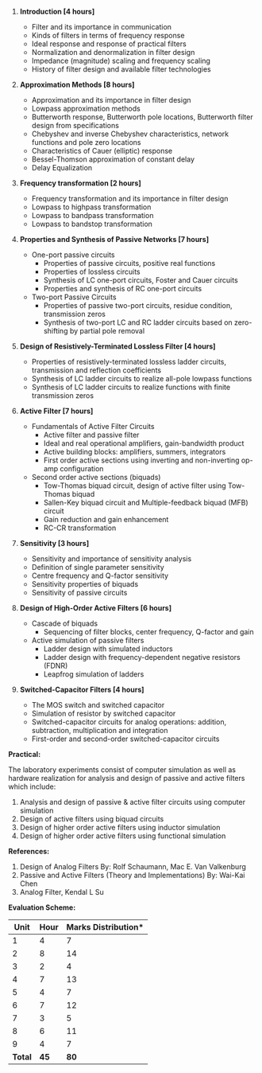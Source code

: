 1. **Introduction [4 hours]**
    * Filter and its importance in communication
    * Kinds of filters in terms of frequency response
    * Ideal response and response of practical filters
    * Normalization and denormalization in filter design
    * Impedance (magnitude) scaling and frequency scaling
    * History of filter design and available filter technologies

2. **Approximation Methods [8 hours]**
    * Approximation and its importance in filter design
    * Lowpass approximation methods
    * Butterworth response, Butterworth pole locations, Butterworth filter design from specifications
    * Chebyshev and inverse Chebyshev characteristics, network functions and pole zero locations
    * Characteristics of Cauer (elliptic) response
    * Bessel-Thomson approximation of constant delay
    * Delay Equalization

3. **Frequency transformation [2 hours]**
    * Frequency transformation and its importance in filter design
    * Lowpass to highpass transformation
    * Lowpass to bandpass transformation
    * Lowpass to bandstop transformation

4. **Properties and Synthesis of Passive Networks [7 hours]**
    * One-port passive circuits
        * Properties of passive circuits, positive real functions
        * Properties of lossless circuits
        * Synthesis of LC one-port circuits, Foster and Cauer circuits
        * Properties and synthesis of RC one-port circuits
    * Two-port Passive Circuits
        * Properties of passive two-port circuits, residue condition, transmission zeros
        * Synthesis of two-port LC and RC ladder circuits based on zero-shifting by partial pole removal

5. **Design of Resistively-Terminated Lossless Filter [4 hours]**
    * Properties of resistively-terminated lossless ladder circuits, transmission and reflection coefficients
    * Synthesis of LC ladder circuits to realize all-pole lowpass functions
    * Synthesis of LC ladder circuits to realize functions with finite transmission zeros

6. **Active Filter [7 hours]**
    * Fundamentals of Active Filter Circuits
        * Active filter and passive filter
        * Ideal and real operational amplifiers, gain-bandwidth product
        * Active building blocks: amplifiers, summers, integrators
        * First order active sections using inverting and non-inverting op-amp configuration
    * Second order active sections (biquads)
        * Tow-Thomas biquad circuit, design of active filter using Tow-Thomas biquad
        * Sallen-Key biquad circuit and Multiple-feedback biquad (MFB) circuit
        * Gain reduction and gain enhancement
        * RC-CR transformation

7. **Sensitivity [3 hours]**
    * Sensitivity and importance of sensitivity analysis
    * Definition of single parameter sensitivity
    * Centre frequency and Q-factor sensitivity
    * Sensitivity properties of biquads
    * Sensitivity of passive circuits

8. **Design of High-Order Active Filters [6 hours]**
    * Cascade of biquads
        * Sequencing of filter blocks, center frequency, Q-factor and gain
    * Active simulation of passive filters
        * Ladder design with simulated inductors
        * Ladder design with frequency-dependent negative resistors (FDNR)
        * Leapfrog simulation of ladders

9. **Switched-Capacitor Filters [4 hours]**
    * The MOS switch and switched capacitor
    * Simulation of resistor by switched capacitor
    * Switched-capacitor circuits for analog operations: addition, subtraction, multiplication and integration
    * First-order and second-order switched-capacitor circuits

**Practical:**

The laboratory experiments consist of computer simulation as well as hardware realization for analysis and design of passive and active filters which include:

1. Analysis and design of passive & active filter circuits using computer simulation
2. Design of active filters using biquad circuits
3. Design of higher order active filters using inductor simulation
4. Design of higher order active filters using functional simulation

**References:**

1. Design of Analog Filters By: Rolf Schaumann, Mac E. Van Valkenburg
2. Passive and Active Filters (Theory and Implementations) By: Wai-Kai Chen
3. Analog Filter, Kendal L Su

**Evaluation Scheme:**

| Unit      | Hour   | Marks Distribution* |
| --------- | ------ | ------------------- |
| 1         | 4      | 7                   |
| 2         | 8      | 14                  |
| 3         | 2      | 4                   |
| 4         | 7      | 13                  |
| 5         | 4      | 7                   |
| 6         | 7      | 12                  |
| 7         | 3      | 5                   |
| 8         | 6      | 11                  |
| 9         | 4      | 7                   |
| **Total** | **45** | **80**              |
